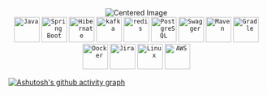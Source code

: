 <div align="center">
        <img src="https://user-images.githubusercontent.com/5713670/87202985-820dcb80-c2b6-11ea-9f56-7ec461c497c3.gif" alt="Centered Image">
</div>

<div align="center">
	<code><img width="50" src="https://icon.icepanel.io/Technology/svg/Java.svg" alt="Java" title="Java"/></code>
	<code><img width="50" src="https://icon.icepanel.io/Technology/svg/Spring.svg" alt="Spring Boot" title="Spring Boot"/></code>
	<code><img width="50" src="https://icon.icepanel.io/Technology/svg/Hibernate.svg" alt="Hibernate" title="Hibernate"/></code>
	<code><img width="50" src="https://icon.icepanel.io/Technology/png-shadow-512/Apache-Kafka.png" alt="kafka" title="kafka"/></code>
	<code><img width="50" src="https://icon.icepanel.io/Technology/svg/Redis.svg" alt="redis" title="redis"/></code>
	<code><img width="50" src="https://icon.icepanel.io/Technology/svg/PostgresSQL.svg" alt="PostgreSQL" title="PostgreSQL"/></code>
	<code><img width="50" src="https://icon.icepanel.io/Technology/svg/Swagger.svg" alt="Swagger" title="Swagger"/></code>
	<code><img width="50" src="https://icon.icepanel.io/Technology/svg/Apache-Maven.svg" alt="Maven" title="Maven"/></code>
	<code><img width="50" src="https://icon.icepanel.io/Technology/png-shadow-512/Gradle.png" alt="Gradle" title="Gradle"/></code>
	<code><img width="50" src="https://icon.icepanel.io/Technology/svg/Docker.svg" alt="Docker" title="Docker"/></code>
 	<code><img width="50" src="https://icon.icepanel.io/Technology/svg/Jira.svg" alt="Jira" title="Jira"/></code>
	<code><img width="50" src="https://icon.icepanel.io/Technology/png-shadow-512/Linux.png" alt="Linux" title="Linux"/></code>
	<code><img width="50" src="https://icon.icepanel.io/Technology/png-shadow-512/AWS.png" alt="AWS" title="AWS"/></code>
</div>

[![Ashutosh's github activity graph](https://github-readme-activity-graph.vercel.app/graph?username=snailrake)](https://github.com/ashutosh00710/github-readme-activity-graph)
